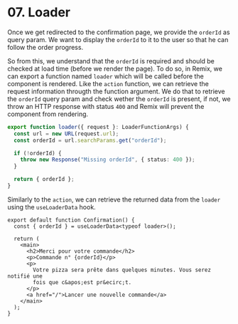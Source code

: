# 07. Loader

Once we get redirected to the confirmation page, we provide the `orderId` as query param. We want to display the `orderId` to
it to the user so that he can follow the order progress.

So from this, we understand that the `orderId` is required and should be checked at load time (before we render the page).
To do so, in Remix, we can export a function named `loader` which will be called before the component is rendered. Like the
`action` function, we can retrieve the request information througth the function argument. We do that to retrieve the `orderId`
query param and check wether the `orderId` is present, if not, we throw an HTTP response with status `400` and Remix will prevent
the component from rendering.

```typescript
export function loader({ request }: LoaderFunctionArgs) {
  const url = new URL(request.url);
  const orderId = url.searchParams.get("orderId");

  if (!orderId) {
    throw new Response("Missing orderId", { status: 400 });
  }

  return { orderId };
}
```

Similarly to the `action`, we can retrieve the returned data from the `loader` using the `useLoaderData` hook.

```tsx
export default function Confirmation() {
  const { orderId } = useLoaderData<typeof loader>();

  return (
    <main>
      <h2>Merci pour votre commande</h2>
      <p>Commande n° {orderId}</p>
      <p>
        Votre pizza sera prête dans quelques minutes. Vous serez notifié une
        fois que c&apos;est pr&ecirc;t.
      </p>
      <a href="/">Lancer une nouvelle commande</a>
    </main>
  );
}
```
